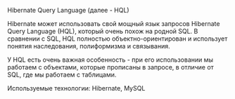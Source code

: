 Hibernate Query Language (далее - HQL)

Hibernate может использовать свой мощный язык запросов Hibernate Query Language (HQL),
который очень похож на родной SQL. В сравнении с SQL, HQL полностью объектно-ориентирован
и использует понятия наследования, полиформизма и связывания.

У HQL есть очень важная особенность - при его использовании мы работаем с объектами,
которые прописаны в запросе, в отличие от SQL, где мы работаем с таблицами.

Используемые технологии:
Hibernate, MySQL 

